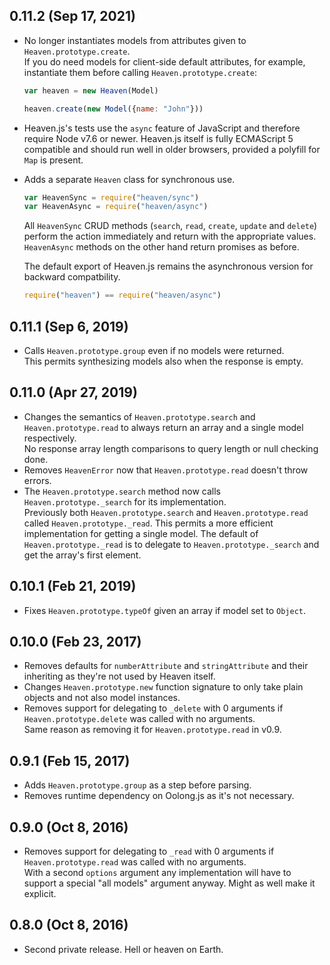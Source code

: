 ## 0.11.2 (Sep 17, 2021)
- No longer instantiates models from attributes given to `Heaven.prototype.create`.  
  If you do need models for client-side default attributes, for example, instantiate them before calling `Heaven.prototype.create`:

  ```javascript
  var heaven = new Heaven(Model)

  heaven.create(new Model({name: "John"}))
  ```

- Heaven.js's tests use the `async` feature of JavaScript and therefore require Node v7.6 or newer. Heaven.js itself is fully ECMAScript 5 compatible and should run well in older browsers, provided a polyfill for `Map` is present.

- Adds a separate `Heaven` class for synchronous use.

  ```javascript
  var HeavenSync = require("heaven/sync")
  var HeavenAsync = require("heaven/async")
  ```

  All `HeavenSync` CRUD methods (`search`, `read`, `create`, `update` and `delete`) perform the action immediately and return with the appropriate values. `HeavenAsync` methods on the other hand return promises as before.

  The default export of Heaven.js remains the asynchronous version for backward compatbility.

  ```javascript
  require("heaven") == require("heaven/async")
  ```

## 0.11.1 (Sep 6, 2019)
- Calls `Heaven.prototype.group` even if no models were returned.  
  This permits synthesizing models also when the response is empty.

## 0.11.0 (Apr 27, 2019)
- Changes the semantics of `Heaven.prototype.search` and `Heaven.prototype.read` to always return an array and a single model respectively.  
  No response array length comparisons to query length or null checking done.
- Removes `HeavenError` now that `Heaven.prototype.read` doesn't throw errors.
- The `Heaven.prototype.search` method now calls `Heaven.prototype._search` for its implementation.  
  Previously both `Heaven.prototype.search` and `Heaven.prototype.read` called `Heaven.prototype._read`. This permits a more efficient implementation for getting a single model. The default of `Heaven.prototype._read` is to delegate to `Heaven.prototype._search` and get the array's first element.

## 0.10.1 (Feb 21, 2019)
- Fixes `Heaven.prototype.typeOf` given an array if model set to `Object`.

## 0.10.0 (Feb 23, 2017)
- Removes defaults for `numberAttribute` and `stringAttribute` and their inheriting as they're not used by Heaven itself.
- Changes `Heaven.prototype.new` function signature to only take plain objects and not also model instances.
- Removes support for delegating to `_delete` with 0 arguments if `Heaven.prototype.delete` was called with no arguments.  
  Same reason as removing it for `Heaven.prototype.read` in v0.9.

## 0.9.1 (Feb 15, 2017)
- Adds `Heaven.prototype.group` as a step before parsing.
- Removes runtime dependency on Oolong.js as it's not necessary.

## 0.9.0 (Oct 8, 2016)
- Removes support for delegating to `_read` with 0 arguments if `Heaven.prototype.read` was called with no arguments.  
  With a second `options` argument any implementation will have to support a special "all models" argument anyway. Might as well make it explicit.

## 0.8.0 (Oct 8, 2016)
- Second private release. Hell or heaven on Earth.
